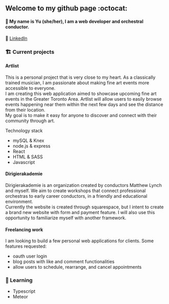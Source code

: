 ## Welcome to my github page :octocat:


#### :speech_balloon: My name is Yu (she/her), I am a web developer and orchestral conductor. 
:postbox: [LinkedIn](https://www.linkedin.com/in/yubhdbgd/)



### 🏗️ Current projects

#### Artlist
This is a personal project that is very close to my heart. As a classically trained musician, I am passionate about making fine art events more accessible to everyone.  
I am creating this web application aimed to showcase upcoming fine art events in the Greater Toronto Area. Artlist will allow users to easily browse events happening near them within the next few days and see the distance from their location.  
My goal is to make it easy for anyone to discover and connect with their community through art.

Technology stack
- mySQL & Knex
- node.js & express
- React
- HTML & SASS
- Javascript


#### Dirigierakademie 
Dirigierakademie is an organization created by conductors Matthew Lynch and myself. We aim to create workshops that connect professional orchestras to early career conductors, in a friendly and educational environment.  
Currently the website is created through squarespace, but I intent to create a brand new website with form and payment feature. I will also use this opportunity to familiarize myself with another framework. 


#### Freelancing work
I am looking to build a few personal web applications for clients. Some features requested:
- oauth user login 
- blog posts with like and comment functionalities 
- allow users to schedule, rearrange, and cancel appointments



### :construction: Learning
- Typescript
- Meteor

